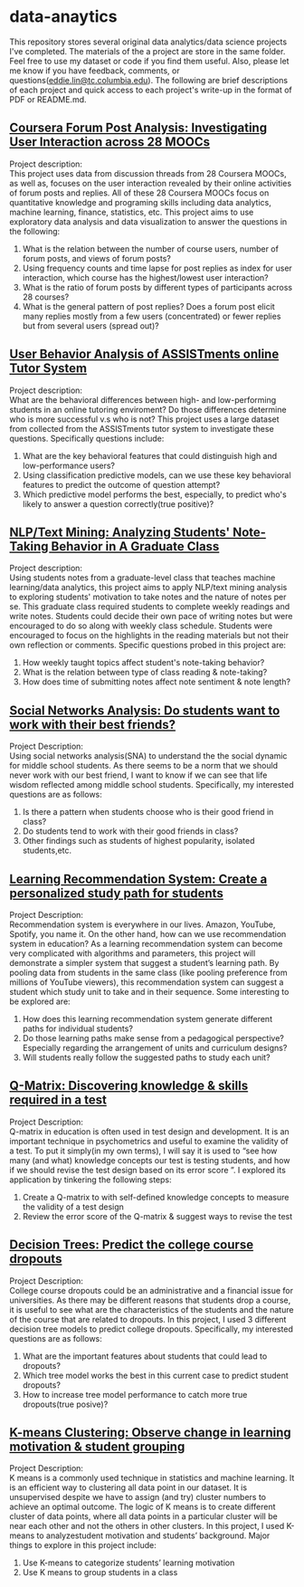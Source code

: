 # data-anaytics

This repository stores several original data analytics/data science projects I've completed. The materials of the a project are store in the same folder. Feel free to use my dataset or code if you find them useful. Also, please let me know if you have feedback, comments, or questions(eddie.lin@tc.columbia.edu). The following are brief descriptions of each project and quick access to each project's write-up in the format of PDF or README.md.

## [Coursera Forum Post Analysis: Investigating User Interaction across 28 MOOCs](https://github.com/eddiecylin/data-analytics/blob/master/8.%20Coursera_forum_analysis/README.md)

Project description:        
This project uses data from discussion threads from 28 Coursera MOOCs, as well as, focuses on the user interaction revealed by their online activities of forum posts and replies. All of these 28 Coursera MOOCs focus on quantitative knowledge and programing skills including data analytics, machine learning, finance, statistics, etc. This project aims to use exploratory data analysis and data visualization to answer the questions in the following:

1. What is the relation between the number of course users, number of forum posts, and views of forum posts?
2. Using frequency counts and time lapse for post replies as index for user interaction, which course has the highest/lowest user interaction?
3. What is the ratio of forum posts by different types of participants across 28 courses?
4. What is the general pattern of post replies? Does a forum post elicit many replies mostly from a few users (concentrated) or fewer replies but from several users (spread out)?


## [User Behavior Analysis of ASSISTments online Tutor System](https://github.com/eddiecylin/data-analytics/blob/master/6.%20Online-Tutoring-ASSISTments/README.md)

Project description:        
What are the behavioral differences between high- and low-performing students in an online tutoring enviroment? Do those differences determine who is more successful v.s who is not? This project uses a large dataset from collected from the ASSISTments tutor system to investigate these questions. Specifically questions include:

1. What are the key behavioral features that could distinguish high and low-performance users?
2. Using classification predictive models, can we use these key behavioral features to predict the outcome of question attempt?
3. Which predictive model performs the best, especially, to predict who's likely to answer a question correctly(true positive)?

## [NLP/Text Mining: Analyzing Students' Note-Taking Behavior in A Graduate Class](https://github.com/eddiecylin/data-analytics/blob/master/7.%20NLP:Text-Mining-Class-Notes/README.md)

Project description:        
Using students notes from a graduate-level class that teaches machine learning/data analytics, this project aims to apply NLP/text mining analysis to exploring students' motivation to take notes and the nature of notes per se. This graduate class required students to complete weekly readings and write notes. Students could decide their own pace of writing notes but were encouraged to do so along with weekly class schedule. Students were encouraged to focus on the highlights in the reading materials but not their own reflection or comments. Specific questions probed in this project are:

1. How weekly taught topics affect student's note-taking behavior?
2. What is the relation between type of class reading & note-taking?
3. How does time of submitting notes affect note sentiment & note length?

## [Social Networks Analysis: Do students want to work with their best friends?](https://github.com/eddiecylin/data-analytics/blob/master/SNA/SNA_Working_with_Best_Friends%3F.pdf)

Project Description:        
Using social networks analysis(SNA) to understand the the social dynamic for middle school students. As there seems to be a norm that we should never work with our best friend, I want to know if we can see that life wisdom reflected among middle school students. Specifically, my interested questions are as follows:

1. Is there a pattern when students choose who is their good friend in class?
2. Do students tend to work with their good friends in class?
3. Other findings such as students of highest popularity, isolated students,etc.

## [Learning Recommendation System: Create a personalized study path for students](https://github.com/eddiecylin/data-analytics/blob/master/Recommendation-Sys/RecommendationSystem_Personalized_Learning_Path.pdf)

Project Description:        
Recommendation system is everywhere in our lives. Amazon, YouTube, Spotify, you name it. On the other hand, how can we use recommendation
system in education? As a learning recommendation system can become very complicated with algorithms and parameters, this project will demonstrate a simpler system that suggest a student’s learning path. By pooling data from students in the same class (like pooling preference from millions of YouTube viewers), this recommendation system can suggest a student which study unit to take and in their sequence. Some interesting to be explored are:

1. How does this learning recommendation system generate different paths for individual students?
2. Do those learning paths make sense from a pedagogical perspective? Especially regarding the arrangement of units and curriculum designs?
3. Will students really follow the suggested paths to study each unit?

## [Q-Matrix: Discovering knowledge & skills required in a test](https://github.com/eddiecylin/data-analytics/blob/master/Q.Matrix/Qmatrix_Discovering_Skills_%26_Knowledge.pdf)

Project Description:        
Q-matrix in education is often used in test design and development. It is an important technique in psychometrics and useful to examine the validity of a test. To put it simply(in my own terms), I will say it is used to “see how many (and what) knowledge concepts our test is testing students, and how if we should revise the test design based on its error score ”. I explored its application by tinkering the following steps:

1. Create a Q-matrix to with self-defined knowledge concepts to measure the validity of a test design
2. Review the error score of the Q-matrix & suggest ways to revise the test

## [Decision Trees: Predict the college course dropouts](https://github.com/eddiecylin/data-analytics/blob/master/Prediction/DecisonTrees_Predict_Student_Dropout.pdf)

Project Description:        
College course dropouts could be an administrative and a financial issue for universities. As there may be different reasons that students drop a course, it is useful to see what are the characteristics of the students and the nature of the course that are related to dropouts. In this project, I used 3 different decision tree models to predict college dropouts. Specifically, my interested
questions are as follows:

1. What are the important features about students that could lead to dropouts?
2. Which tree model works the best in this current case to predict student dropouts?
3. How to increase tree model performance to catch more true dropouts(true posive)?

## [K-means Clustering: Observe change in learning motivation & student grouping](https://github.com/eddiecylin/data-analytics/blob/master/K-means%20clustering/KmeansClustering_EddieLin.pdf)

Project Description:        
K means is a commonly used technique in statistics and machine learning. It is an efficient way to clustering all data point in our dataset. It is unsupervised despite we have to assign (and try) cluster numbers to achieve an optimal
outcome. The logic of K means is to create different cluster of data points, where all data points in a particular cluster will be near each other and not the others in other clusters. In this project, I used K-means to analyzestudent motivation and students’ background. Major things to explore in this project include:

1. Use K-means to categorize students’ learning motivation
2. Use K means to group students in a class


